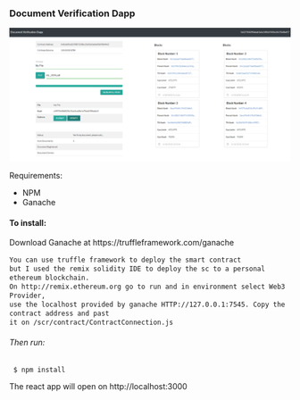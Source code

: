 ### Document Verification Dapp

![alt text](https://github.com/vieiralc/document-verification-dapp/blob/master/img/Capture.PNG)

Requirements:
<ul>
  <li> NPM </li>
  <li> Ganache </li>
</ul>

#### To install:

<p> Download Ganache at https://truffleframework.com/ganache </br> 

    You can use truffle framework to deploy the smart contract
    but I used the remix solidity IDE to deploy the sc to a personal ethereum blockchain.
    On http://remix.ethereum.org go to run and in environment select Web3 Provider,
    use the localhost provided by ganache HTTP://127.0.0.1:7545. Copy the contract address and past 
    it on /scr/contract/ContractConnection.js
</p>

###### Then run:

```
 $ npm install
```

<p> The react app will open on http://localhost:3000 </p>
